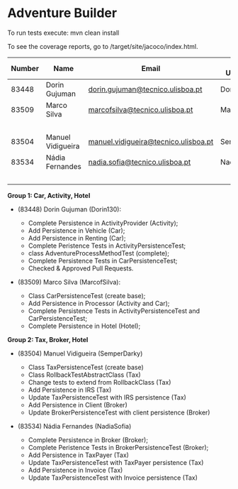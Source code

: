 # Adventure Builder

To run tests execute: mvn clean install

To see the coverage reports, go to <module name>/target/site/jacoco/index.html.


|   Number   |          Name           |                Email                 |   GitHub Username  | Group |
| ---------- | ----------------------- | ----------------------------------   | -------------------| ----- |
| 83448      |  Dorin Gujuman          | dorin.gujuman@tecnico.ulisboa.pt     |  Dorin130          |   1   |
| 83509      |  Marco Silva            | marcofsilva@tecnico.ulisboa.pt       |  MarcofSilva       |   1   |
|            |                         |                                      |                    |   1   |
| 83504      |  Manuel Vidigueira      | manuel.vidigueira@tecnico.ulisboa.pt |  SemperDarky       |   2   |
| 83534      |  Nádia Fernandes        | nadia.sofia@tecnico.ulisboa.pt       |  NadiaSofia        |   2   |
|            |                         |                                      |                    |   2   |

**Group 1: Car, Activity, Hotel**
 - (83448) Dorin Gujuman (Dorin130):
 	* Complete Persistence in ActivityProvider (Activity);
 	* Add Persistence in Vehicle (Car);
 	* Add Persistence in Renting (Car);
 	* Complete Peristence Tests in ActivityPersistenceTest;
 	* class AdventureProcessMethodTest (complete);
 	* Complete Persistence Tests in CarPersistenceTest;
 	* Checked & Approved Pull Requests.
 	
 - (83509) Marco Silva	(MarcofSilva):
 	* Class CarPersistenceTest (create base);
 	* Add Persistence in  Processor (Activity and Car);
 	* Complete Persistence Tests in ActivityPersistenceTest and CarPersistenceTest;
 	* Complete Persistence in Hotel (Hotel);

**Group 2: Tax, Broker, Hotel**
 - (83504) Manuel Vidigueira (SemperDarky)
	* Class TaxPersistenceTest (create base)
	* Class RollbackTestAbstractClass (Tax)
	* Change tests to extend from RollbackClass (Tax)
	* Add Persistence in IRS (Tax)
	* Update TaxPersistenceTest with IRS persistence (Tax)
	* Add Persistence in Client (Broker)
	* Update BrokerPersistenceTest with client persistence (Broker)

 - (83534) Nádia Fernandes (NadiaSofia)
	* Complete Persistence in Broker (Broker);
	* Complete Peristence Tests in BrokerPersistenceTest (Broker);
	* Add Persistence in TaxPayer (Tax)
	* Update TaxPersistenceTest with TaxPayer persistence (Tax)
	* Add Persistence in Invoice (Tax)
	* Update TaxPersistenceTest with Invoice persistence (Tax)
